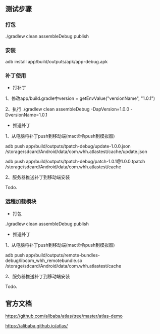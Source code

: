 ## 测试步骤

### 打包

./gradlew clean assembleDebug publish

### 安装

adb install app/build/outputs/apk/app-debug.apk

### 补丁使用

- 打补丁

1、修改app/build.gradle中version = getEnvValue("versionName", "1.0.1")

2、执行 ./gradlew clean assembleDebug -DapVersion=1.0.0 -DversionName=1.0.1

- 推送补丁 

1、从电脑将补丁push到移动端(mac命令push到模拟器)

adb push app/build/outputs/tpatch-debug/update-1.0.0.json /storage/sdcard/Android/data/com.whh.atlastest/cache/update.json

adb push app/build/outputs/tpatch-debug/patch-1.0.1\@1.0.0.tpatch /storage/sdcard/Android/data/com.whh.atlastest/cache

2、服务器推送补丁到移动端安装

Todo.

### 远程加载模块

- 打包

./gradlew clean assembleDebug publish

- 推送补丁 

1、从电脑将补丁push到移动端(mac命令push到模拟器)

adb push app/build/outputs/remote-bundles-debug/libcom_whh_remotebundle.so /storage/sdcard/Android/data/com.whh.atlastest/cache

2、服务器推送补丁到移动端安装

Todo.


## 官方文档

https://github.com/alibaba/atlas/tree/master/atlas-demo

https://alibaba.github.io/atlas/





